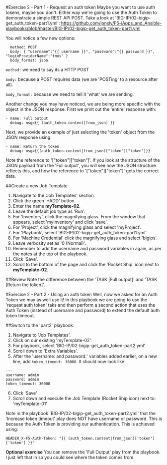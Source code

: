 #Exercise 2 - Part 1 - Request an auth token
Maybe you want to use auth tokens, maybe you don't. Either way we're going to use the Auth Token to demonstrate a simple REST API POST. Take a look at 'BIG-IP/02-bigip-get_auth_token-part1.yml': https://github.com/jonxly/F5-iApps_and_Ansible-playbooks/blob/master/BIG-IP/02-bigip-get_auth_token-part1.yml

You will notice a few new options:

```
  method: POST
  body: { "username":"{{ username }}", "password":"{{ password }}", "loginProviderName":"tmos" }
  body_format: json
```

`method:` we need to say its a HTTP POST

`body:` because a POST requires data (we are 'POSTing' to a resource after all).

`body_format:` because we need to tell it 'what' we are sending.

Another change you may have noticed, we are being more specific with the object in the JSON response. First we print out the 'entire' response with:

```  
- name: Full output
  debug: msg={{ (auth_token.content|from_json) }}
```

Next, we provide an example of just selecting the 'token' object from the JSON response using:

```
- name: Return the token
  debug: msg={{(auth_token.content|from_json)["token"]["token"]}}
```

Note the reference to '["token"]["token"]'. If you look at the structure of the JSON payload from the 'Full output', you will see how the JSON structure reflects this, and how the reference to '["token"]["token"]' gets the correct data.


##Create a new Job Template
1. Navigate to the 'Job Templates' section.
2. Click the green '+ADD' button.
3. Enter the name **myTemplate-02**.
4. Leave the default job type as 'Run'.
5. For 'Inventory', click the magnifying glass. From the window that appears, select 'myInventory' and click 'save'.
6. For 'Project', click the magnifying glass and select 'myProject'.
7. For 'Playbook', select 'BIG-IP/02-bigip-get_auth_token-part1.yml'
8. For 'Machine Credential' click the magnifying glass and select 'bigips'.
9. Leave verbosity set as '0 (Normal)'.
10. Remember to add the username and password variables in again, as per the notes at the top of the playbook.
11. Click 'Save'.
12. Scroll to the bottom of the page and click the 'Rocket Ship' icon next to **myTemplate-02**.

##Review
Note the difference between the 'TASK [Full output]' and 'TASK [Return the token]'.

#Exercise 2 - Part 2 - Using an auth token
Well, now we asked for an Auth Token we may as well use it!
In this playbook we are going to use the 'request auth token' taks and then perform a second action that uses the Auth Token (instead of username and password) to extend the default auth token timeout.

##Switch to the 'part2' playbook:
1. Navigate to 'Job Templates'.
2. Click on our existing 'myTemplate-02'.
3. For playbook, select 'BIG-IP/02-bigip-get_auth_token-part2.yml'
4. Scroll down to 'Extra Variables'.
5. After the 'username: and password:' variables added earlier, on a new line, add `token_timeout: 36000`. It should now look like:

```
---
username: admin
password: admin
token_timeout: 36000
```

6. Click 'Save'
7. Scroll down and execute the Job Template (Rocket Ship icon) next to: 'myTemplate-01'

Note in the playbook 'BIG-IP/02-bigip-get_auth_token-part2.yml' that the 'Increase token timeout' play does NOT have username or password. This is because the Auth Token is providing our authentication. This is achieved using:

`HEADER_X-F5-Auth-Token: "{{ (auth_token.content|from_json)['token']['token'] }}"`

**Optional exercise** You can remove the 'Full Output' play from the playbook. I just left that in so you could see where the token comes from.
